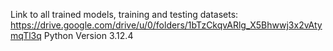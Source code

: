 Link to all trained models, training and testing datasets: https://drive.google.com/drive/u/0/folders/1bTzCkqvARlg_X5Bhwwj3x2vAtymqTl3q
Python Version 3.12.4
